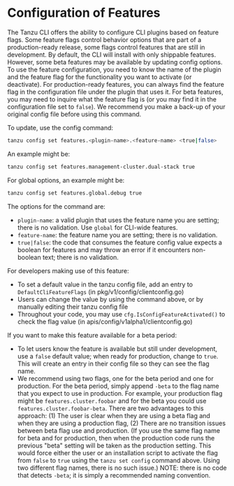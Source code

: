 # Configuration of Features

The Tanzu CLI offers the ability to configure CLI plugins based on feature flags. Some feature flags control behavior options that are part of a production-ready release,
some flags control features that are still in development. By default, the CLI will install with only shippable features. However, some beta features may be available by
 updating config options. To use the feature configuration, you need to know the name of the plugin and the feature flag for the functionality you want to activate
(or deactivate). For production-ready features, you can always find the feature flag in the configuration file under the plugin that uses it. For beta features, you may need to
 inquire what the feature flag is (or you may find it in the configuration file set to `false`).
 We recommend you make a back-up of your original config file before using this command.
  
To update, use the config command:
  
```sh
tanzu config set features.<plugin-name>.<feature-name> <true|false>
```

An example might be:

```sh
tanzu config set features.management-cluster.dual-stack true
```

For global options, an example might be:

```sh
tanzu config set features.global.debug true
```

The options for the command are:

* `plugin-name`: a valid plugin that uses the feature name you are setting; there is no validation. Use `global` for CLI-wide features.
* `feature-name`: the feature name you are setting; there is no validation.
* `true|false`: the code that consumes the feature config value expects a boolean for features and may throw an error if it encounters non-boolean text; there is no validation.

For developers making use of this feature:

* To set a default value in the tanzu config file, add an entry to `DefaultCliFeatureFlags` (in pkg/v1/config/clientconfig.go)
* Users can change the value by using the command above, or by manually editing their tanzu config file
* Throughout your code, you may use `cfg.IsConfigFeatureActivated()` to check the flag value (in apis/config/v1alpha1/clientconfig.go)

If you want to make this feature available for a beta period:

* To let users know the feature is available but still under development, use a `false` default value; when ready for production, change to `true`. This will create an entry in
 their config file so they can see the flag name.
* We recommend using two flags, one for the beta period and one for production. For the beta period, simply append `-beta` to the flag name that you expect to use in production.
For example, your production flag might be `features.cluster.foobar` and for the beta you could use `features.cluster.foobar-beta`. There are two advantages to this approach:
(1) The user is clear when they are using a beta flag and when they are using a production flag,
(2) There are no transition issues between beta flag use and production. (If you use the same flag name for beta and for production, then when the production code runs the
 previous "beta" setting will be taken as the production setting. This would force either the user or an installation script to activate the flag from `false` to `true` using
  the `tanzu set config` command above. Using two different flag names, there is no such issue.)
NOTE: there is no code that detects `-beta`; it is simply a recommended naming convention.
